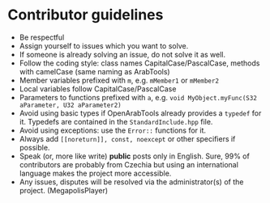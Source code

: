 # Contributor guidelines

- Be respectful
- Assign yourself to issues which you want to solve.
- If someone is already solving an issue, do not solve it as well.
- Follow the coding style: class names CapitalCase/PascalCase, methods with camelCase (same naming as ArabTools)
- Member variables prefixed with `m`, e.g. `mMember1` or `mMember2`
- Local variables follow CapitalCase/PascalCase
- Parameters to functions prefixed with `a`, e.g. `void MyObject.myFunc(S32 aParameter, U32 aParameter2)`
- Avoid using basic types if OpenArabTools already provides a `typedef` for it. Typedefs are contained in the `StandardInclude.hpp` file.
- Avoid using exceptions: use the `Error::` functions for it.
- Always add `[[noreturn]], const, noexcept` or other specifiers if possible.
- Speak (or, more like write) **public** posts only in English. Sure, 99% of contributors are probably from Czechia but using an international language makes the project more accessible.
- Any issues, disputes will be resolved via the administrator(s) of the project. (MegapolisPlayer)